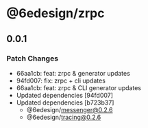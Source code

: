 # @6edesign/zrpc

## 0.0.1

### Patch Changes

- 66aa1cb: feat: zrpc & generator updates
- 94fd007: fix: zrpc + cli updates
- 66aa1cb: feat: zrpc & CLI generator updates
- Updated dependencies [94fd007]
- Updated dependencies [b723b37]
  - @6edesign/messenger@0.2.6
  - @6edesign/tracing@0.2.6

